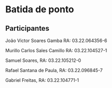 # Batida de ponto

## Participantes

João Victor Soares Gamba RA: 03.22.064356-6

Murillo Carlos Sales Camillo RA: 03.22.104527-1

Samuel Soares, RA: 03.22.105212-0

Rafael Santana de Paula, RA: 03.22.096845-7

Gabriel Freitas, RA: 03.22.104771-1
